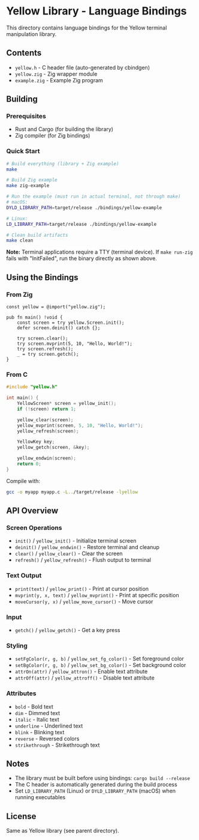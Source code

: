 # Yellow Library - Language Bindings

This directory contains language bindings for the Yellow terminal manipulation library.

## Contents

- `yellow.h` - C header file (auto-generated by cbindgen)
- `yellow.zig` - Zig wrapper module
- `example.zig` - Example Zig program

## Building

### Prerequisites

- Rust and Cargo (for building the library)
- Zig compiler (for Zig bindings)

### Quick Start

```bash
# Build everything (library + Zig example)
make

# Build Zig example
make zig-example

# Run the example (must run in actual terminal, not through make)
# macOS:
DYLD_LIBRARY_PATH=target/release ./bindings/yellow-example

# Linux:
LD_LIBRARY_PATH=target/release ./bindings/yellow-example

# Clean build artifacts
make clean
```

**Note:** Terminal applications require a TTY (terminal device). If `make run-zig` fails with "InitFailed", run the binary directly as shown above.

## Using the Bindings

### From Zig

```zig
const yellow = @import("yellow.zig");

pub fn main() !void {
    const screen = try yellow.Screen.init();
    defer screen.deinit() catch {};

    try screen.clear();
    try screen.mvprint(5, 10, "Hello, World!");
    try screen.refresh();
    _ = try screen.getch();
}
```

### From C

```c
#include "yellow.h"

int main() {
    YellowScreen* screen = yellow_init();
    if (!screen) return 1;

    yellow_clear(screen);
    yellow_mvprint(screen, 5, 10, "Hello, World!");
    yellow_refresh(screen);

    YellowKey key;
    yellow_getch(screen, &key);

    yellow_endwin(screen);
    return 0;
}
```

Compile with:
```bash
gcc -o myapp myapp.c -L../target/release -lyellow
```

## API Overview

### Screen Operations

- `init()` / `yellow_init()` - Initialize terminal screen
- `deinit()` / `yellow_endwin()` - Restore terminal and cleanup
- `clear()` / `yellow_clear()` - Clear the screen
- `refresh()` / `yellow_refresh()` - Flush output to terminal

### Text Output

- `print(text)` / `yellow_print()` - Print at cursor position
- `mvprint(y, x, text)` / `yellow_mvprint()` - Print at specific position
- `moveCursor(y, x)` / `yellow_move_cursor()` - Move cursor

### Input

- `getch()` / `yellow_getch()` - Get a key press

### Styling

- `setFgColor(r, g, b)` / `yellow_set_fg_color()` - Set foreground color
- `setBgColor(r, g, b)` / `yellow_set_bg_color()` - Set background color
- `attrOn(attr)` / `yellow_attron()` - Enable text attribute
- `attrOff(attr)` / `yellow_attroff()` - Disable text attribute

### Attributes

- `bold` - Bold text
- `dim` - Dimmed text
- `italic` - Italic text
- `underline` - Underlined text
- `blink` - Blinking text
- `reverse` - Reversed colors
- `strikethrough` - Strikethrough text

## Notes

- The library must be built before using bindings: `cargo build --release`
- The C header is automatically generated during the build process
- Set `LD_LIBRARY_PATH` (Linux) or `DYLD_LIBRARY_PATH` (macOS) when running executables

## License

Same as Yellow library (see parent directory).
